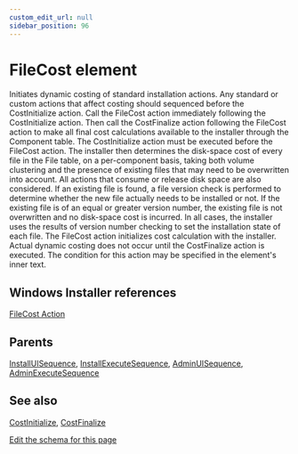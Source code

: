 ```yaml
---
custom_edit_url: null
sidebar_position: 96
---
```

# FileCost element
Initiates dynamic costing of standard installation actions. Any standard or custom actions that affect costing should sequenced before the CostInitialize action. Call the FileCost action immediately following the CostInitialize action. Then call the CostFinalize action following the FileCost action to make all final cost calculations available to the installer through the Component table. The CostInitialize action must be executed before the FileCost action. The installer then determines the disk-space cost of every file in the File table, on a per-component basis, taking both volume clustering and the presence of existing files that may need to be overwritten into account. All actions that consume or release disk space are also considered. If an existing file is found, a file version check is performed to determine whether the new file actually needs to be installed or not. If the existing file is of an equal or greater version number, the existing file is not overwritten and no disk-space cost is incurred. In all cases, the installer uses the results of version number checking to set the installation state of each file. The FileCost action initializes cost calculation with the installer. Actual dynamic costing does not occur until the CostFinalize action is executed. The condition for this action may be specified in the element's inner text.

## Windows Installer references
[FileCost Action](https://docs.microsoft.com/en-us/windows/win32/msi/filecost-action)

## Parents
[InstallUISequence](installuisequence.md), [InstallExecuteSequence](installexecutesequence.md), [AdminUISequence](adminuisequence.md), [AdminExecuteSequence](adminexecutesequence.md)

## See also
[CostInitialize](costinitialize.md), [CostFinalize](costfinalize.md)

[Edit the schema for this page](https://github.com/wixtoolset/web/blob/master/src/xsd4/wix.xsd)